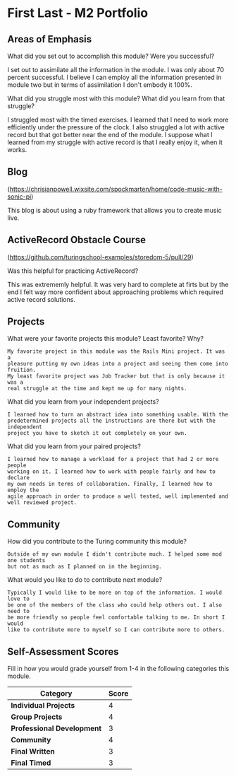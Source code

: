 # First Last - M2 Portfolio

## Areas of Emphasis

What did you set out to accomplish this module? Were you successful?

  I set out to assimilate all the information in the module. I was only about
  70 percent successful. I believe I can employ all the information presented
  in module two but in terms of assimilation I don't embody it 100%.

What did you struggle most with this module? What did you learn from that struggle?

  I struggled most with the timed exercises. I learned that I need to work more
  efficiently under the pressure of the clock. I also struggled a lot with active
  record but that got better near the end of the module. I suppose what I learned
  from my struggle with active record is that I really enjoy it, when it works.

## Blog

  (https://chrisianpowell.wixsite.com/spockmarten/home/code-music-with-sonic-pi)

  This blog is about using a ruby framework that allows you to create music live.

## ActiveRecord Obstacle Course

  (https://github.com/turingschool-examples/storedom-5/pull/29)

Was this helpful for practicing ActiveRecord?

  This was extrememly helpful. It was very hard to complete at firts but by the
  end I felt way more confident about approaching problems which required active
  record solutions.

## Projects

What were your favorite projects this module? Least favorite? Why?

    My favorite project in this module was the Rails Mini project. It was a
    pleasure putting my own ideas into a project and seeing them come into
    fruition.
    My least favorite project was Job Tracker but that is only because it was a
    real struggle at the time and kept me up for many nights.

What did you learn from your independent projects?

    I learned how to turn an abstract idea into something usable. With the
    predetermined projects all the instructions are there but with the independent
    project you have to sketch it out completely on your own.

What did you learn from your paired projects?

    I learned how to manage a workload for a project that had 2 or more people
    working on it. I learned how to work with people fairly and how to declare
    my own needs in terms of collaboration. Finally, I learned how to employ the
    agile approach in order to produce a well tested, well implemented and
    well reviewed project.


## Community

How did you contribute to the Turing community this module?

    Outside of my own module I didn't contribute much. I helped some mod one students
    but not as much as I planned on in the beginning.

What would you like to do to contribute next module?

    Typically I would like to be more on top of the information. I would love to
    be one of the members of the class who could help others out. I also need to
    be more friendly so people feel comfortable talking to me. In short I would
    like to contribute more to myself so I can contribute more to others.

## Self-Assessment Scores

Fill in how you would grade yourself from 1-4 in the following categories this module.

| Category                     | Score |
| -----------------------------| ----- |
| **Individual Projects**      |   4   |
| **Group Projects**           |   4   |
| **Professional Development** |   3   |
| **Community**                |   4   |
| **Final Written**            |   3   |
| **Final Timed**              |   3   |
